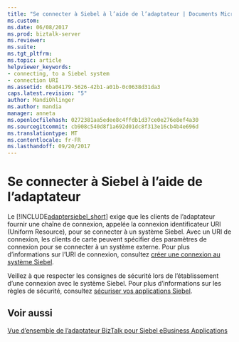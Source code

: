 ```yaml
---
title: "Se connecter à Siebel à l’aide de l’adaptateur | Documents Microsoft"
ms.custom: 
ms.date: 06/08/2017
ms.prod: biztalk-server
ms.reviewer: 
ms.suite: 
ms.tgt_pltfrm: 
ms.topic: article
helpviewer_keywords:
- connecting, to a Siebel system
- connection URI
ms.assetid: 6ba04179-5626-42b1-a01b-0c0638d31da3
caps.latest.revision: "5"
author: MandiOhlinger
ms.author: mandia
manager: anneta
ms.openlocfilehash: 0272381aa5edee8c4ffdb1d37ce0e276e8ef4a30
ms.sourcegitcommit: cb908c540d8f1a692d01dc8f313e16cb4b4e696d
ms.translationtype: MT
ms.contentlocale: fr-FR
ms.lasthandoff: 09/20/2017
---
```

# <a name="connect-to-siebel-using-the-adapter"></a>Se connecter à Siebel à l’aide de l’adaptateur
Le [!INCLUDE[adaptersiebel_short](../../includes/adaptersiebel-short-md.md)] exige que les clients de l’adaptateur fournir une chaîne de connexion, appelée la connexion identificateur URI (Uniform Resource), pour se connecter à un système Siebel. Avec un URI de connexion, les clients de carte peuvent spécifier des paramètres de connexion pour se connecter à un système externe. Pour plus d’informations sur l’URI de connexion, consultez [créer une connexion au système Siebel](../../adapters-and-accelerators/adapter-siebel/create-a-connection-to-the-siebel-system.md).  
  
 Veillez à que respecter les consignes de sécurité lors de l’établissement d’une connexion avec le système Siebel. Pour plus d’informations sur les règles de sécurité, consultez [sécuriser vos applications Siebel](../../adapters-and-accelerators/adapter-siebel/secure-your-siebel-applications.md).  
  
## <a name="see-also"></a>Voir aussi  
 [Vue d’ensemble de l’adaptateur BizTalk pour Siebel eBusiness Applications](../../adapters-and-accelerators/adapter-siebel/overview-of-biztalk-adapter-for-siebel-ebusiness-applications.md)